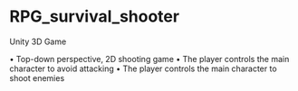 # RPG_survival_shooter

Unity 3D Game

•	Top-down perspective, 2D shooting game
•	The player controls the main character to avoid attacking
•	The player controls the main character to shoot enemies
